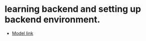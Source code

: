 # learning backend and setting up backend environment.
- [Model link](https://app.eraser.io/workspace/YtPqZ1VogxGy1jzIDkzj)
